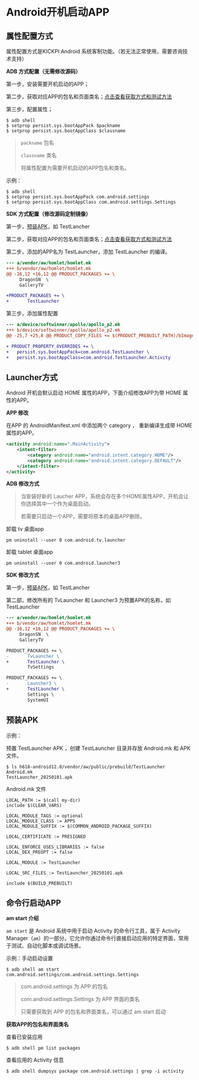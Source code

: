 # Android开机启动APP

## 属性配置方式

属性配置方式是KICKPI Android 系统客制功能。（若无法正常使用，需要咨询技术支持）

**ADB 方式配置（无需修改源码）**

第一步，安装需要开机启动的APP；

第二步，获取对应APP的包名和页面类名；[点击查看获取方式和测试方法](#am_start_app)

第三步，配置属性；

```
$ adb shell
$ setprop persist.sys.bootAppPack $packname
$ setprop persist.sys.bootAppClass $classname
```

> `packname` 包名
>
> `classname` 类名
>
> 将属性配置为需要开机启动的APP包名和类名。

示例：

```
$ adb shell
$ setprop persist.sys.bootAppPack com.android.settings
$ setprop persist.sys.bootAppClass com.android.settings.Settings
```



**SDK 方式配置（修改源码定制镜像）**

第一步，[预装APK](#pre_installed_app)，如 TestLancher

第二步，获取对应APP的包名和页面类名；[点击查看获取方式和测试方法](#am_start_app)

第二步，添加的APP名为 TestLauncher，添加 TestLauncher 的编译。

```diff
--- a/vendor/aw/homlet/homlet.mk
+++ b/vendor/aw/homlet/homlet.mk
@@ -16,12 +16,12 @@ PRODUCT_PACKAGES += \
     DragonSN  \
     GalleryTV

+PRODUCT_PACKAGES += \
+		TestLauncher
```

第三步，添加属性配置

```diff
--- a/device/softwinner/apollo/apollo_p2.mk
+++ b/device/softwinner/apollo/apollo_p2.mk
@@ -25,7 +25,8 @@ PRODUCT_COPY_FILES += $(PRODUCT_PREBUILT_PATH)/bImage:kernel

+ PRODUCT_PROPERTY_OVERRIDES += \
+	persist.sys.bootAppPack=com.android.TestLauncher \
+	persist.sys.bootAppClass=com.android.TestLauncher.Activity

```





## **Launcher方式**

Android 开机会默认启动 HOME 属性的APP，下面介绍修改APP为带 HOME 属性的APP。

**APP 修改**

在APP 的 AndroidManifest.xml 中添加两个 category ， 重新编译生成带 HOME 属性的APP。

```xml
<activity android:name=".MainActivity">
    <intent-filter>
		<category android:name="android.intent.category.HOME"/>
		<category android:name="android.intent.category.DEFAULT"/>
	</intent-filter>
</activity>
```



**ADB 修改方式**

> 当安装好新的 Laucher APP，系统会存在多个HOME属性APP，开机会让你选择其中一个作为桌面启动。
>
> 若需要只启动一个APP，需要将原本的桌面APP删除。

卸载 tv 桌面app

``` 
pm uninstall --user 0 com.android.tv.launcher
```

卸载 tablet 桌面app

```
pm uninstall --user 0 com.android.launcher3
```



**SDK 修改方式**

第一步，[预装APK](#pre_installed_app)，如 TestLancher

第二部，修改所有的 TvLauncher 和 Launcher3 为预置APK的名称，如 TestLauncher

```diff
--- a/vendor/aw/homlet/homlet.mk
+++ b/vendor/aw/homlet/homlet.mk
@@ -16,12 +16,12 @@ PRODUCT_PACKAGES += \
     DragonSN  \
     GalleryTV

PRODUCT_PACKAGES += \
-     	TvLauncher \
+		TestLauncher \
		TvSettings

PRODUCT_PACKAGES += \
-      	Launcher3 \
+		TestLauncher \
        Settings \
        SystemUI
```





## 预装APK<a id="pre_installed_app"> </a>

示例：

预置 TestLauncher APK ，创建 TestLauncher 目录并存放 Android.mk 和 APK 文件。

```
$ ls h618-android12.0/vendor/aw/public/prebuild/TestLauncher 
Android.mk
TestLauncher_20250101.apk
```

Android.mk 文件

```
LOCAL_PATH := $(call my-dir)
include $(CLEAR_VARS)

LOCAL_MODULE_TAGS := optional
LOCAL_MODULE_CLASS := APPS
LOCAL_MODULE_SUFFIX := $(COMMON_ANDROID_PACKAGE_SUFFIX)

LOCAL_CERTIFICATE := PRESIGNED

LOCAL_ENFORCE_USES_LIBRARIES := false
LOCAL_DEX_PREOPT := false

LOCAL_MODULE := TestLauncher

LOCAL_SRC_FILES := TestLauncher_20250101.apk

include $(BUILD_PREBUILT)
```



## 命令行启动APP<a id="am_start_app"> </a>

**am start 介绍**

`am start` 是 Android 系统中用于启动 Activity 的命令行工具，属于 Activity Manager（`am`）的一部分。它允许你通过命令行直接启动应用的特定界面，常用于测试、自动化脚本或调试场景。

示例：手动启动设置

```
$ adb shell am start com.android.settings/com.android.settings.Settings
```

> com.android.settings 为 APP 的包名
>
> com.android.settings.Settings 为 APP 界面的类名
>
> 只需要获取到 APP 的包名和界面类名，可以通过 am start 启动



**获取APP的包名和界面类名**

查看已安装应用

  ```
$ adb shell pm list packages
  ```

查看应用的 Activity 信息

```
$ adb shell dumpsys package com.android.settings | grep -i activity
```

